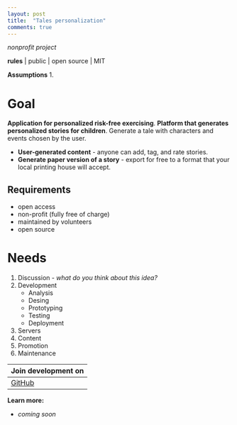 ```yaml
---
layout: post
title:  "Tales personalization"
comments: true
---
```


*nonprofit project*

**rules** | public | open source | MIT

**Assumptions**
1. 

# **Goal**
**Application for personalized risk-free exercising**.
**Platform that generates personalized stories for children**. Generate a tale with characters and events chosen by the user.
* **User-generated content** - anyone can add, tag, and rate stories.
* **Generate paper version of a story** - export for free to a format that your local printing house will accept.

## Requirements
* open access 
* non-profit (fully free of charge)
* maintained by volunteers 
* open source

# Needs
1. Discussion - *what do you think about this idea?*
2. Development
    * Analysis
    * Desing
    * Prototyping
    * Testing
    * Deployment 
3. Servers
4. Content
5. Promotion
6. Maintenance

| **Join development on** | 
|------|
[GitHub]() | [Facebook]() | [Reddit]() | [Discord]()

**Learn more:**
* *coming soon*

